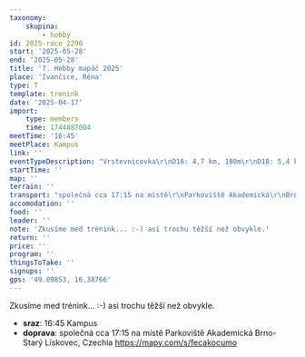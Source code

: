```yaml
---
taxonomy:
    skupina:
        - hobby
id: 2025-race_2290
start: '2025-05-28'
end: '2025-05-28'
title: '7. Hobby mapáč 2025'
place: 'Ivančice, Réna'
type: T
template: trenink
date: '2025-04-17'
import:
    type: members
    time: 1744887004
meetTime: '16:45'
meetPlace: Kampus
link: ''
eventTypeDescription: "Vrstevnicovka\r\nD16: 4,7 km, 180m\r\nD18: 5,4 km, 230m\r\nH16: 5,8 km, 270m\r\nH18: 6,4 km, 280m"
startTime: ''
map: ''
terrain: ''
transport: "společná cca 17:15 na místě\r\nParkoviště Akademická\r\nBrno-Starý Lískovec, Czechia https://mapy.com/s/fecakocumo"
accomodation: ''
food: ''
leader: ''
note: 'Zkusíme med trénink... :-) asi trochu těžší než obvykle.'
return: ''
price: ''
program: ''
thingsToTake: ''
signups: ''
gps: '49.09853, 16.38766'
---
```


Zkusíme med trénink... :-) asi trochu těžší než obvykle.
* **sraz**: 16:45 Kampus
* **doprava**: společná cca 17:15 na místě
Parkoviště Akademická
Brno-Starý Lískovec, Czechia https://mapy.com/s/fecakocumo
